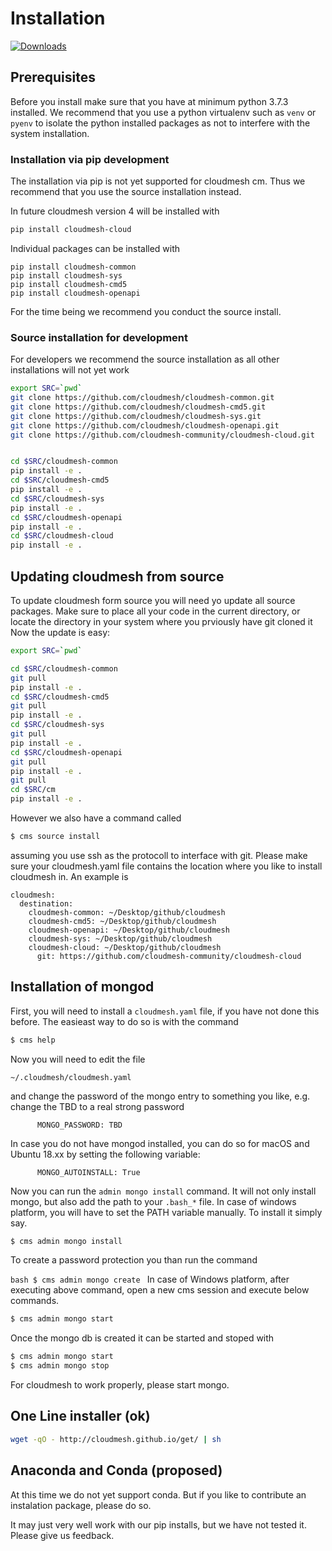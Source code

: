 # Installation

[![Downloads](https://img.shields.io/pypi/dm/cm.svg)](https://pypi.python.org/pypi/cloudmesh/cloudmesh-cloud/)

## Prerequisites

Before you install make sure that you have at minimum python 3.7.3
installed. We recommend that you use a python virtualenv such as `venv`
or `pyenv` to isolate the python installed packages as not to interfere
with the system installation.

### Installation via pip development

The installation via pip is not yet supported for cloudmesh cm. Thus
we recommend that you use the source installation instead.

In future cloudmesh version 4 will be installed with

```bash
pip install cloudmesh-cloud
```

Individual packages can be installed with

```
pip install cloudmesh-common
pip install cloudmesh-sys
pip install cloudmesh-cmd5
pip install cloudmesh-openapi
```

For the time being we recommend you conduct the source install.

### Source installation for development

For developers we recommend the source installation as all other installations
will not yet work


```bash
export SRC=`pwd`
git clone https://github.com/cloudmesh/cloudmesh-common.git
git clone https://github.com/cloudmesh/cloudmesh-cmd5.git
git clone https://github.com/cloudmesh/cloudmesh-sys.git
git clone https://github.com/cloudmesh/cloudmesh-openapi.git
git clone https://github.com/cloudmesh-community/cloudmesh-cloud.git


cd $SRC/cloudmesh-common
pip install -e .
cd $SRC/cloudmesh-cmd5
pip install -e .
cd $SRC/cloudmesh-sys
pip install -e .
cd $SRC/cloudmesh-openapi
pip install -e .
cd $SRC/cloudmesh-cloud
pip install -e .
```

## Updating cloudmesh from source

To update cloudmesh form source you will need yo update all source packages.
Make sure to place all your code in the current directory, or locate the
directory in your system where you prviously have git cloned it Now the update
is easy: 


```bash
export SRC=`pwd`

cd $SRC/cloudmesh-common
git pull
pip install -e .
cd $SRC/cloudmesh-cmd5
git pull
pip install -e .
cd $SRC/cloudmesh-sys
git pull
pip install -e .
cd $SRC/cloudmesh-openapi
git pull
pip install -e .
git pull
cd $SRC/cm
pip install -e .
```

However we also have a command called 

```bash
$ cms source install
```

assuming you use ssh as the protocoll to interface with git.
Please make sure your cloudmesh.yaml file contains the location where 
you like to install cloudmesh in. An example is

```
cloudmesh:
  destination:
    cloudmesh-common: ~/Desktop/github/cloudmesh
    cloudmesh-cmd5: ~/Desktop/github/cloudmesh
    cloudmesh-openapi: ~/Desktop/github/cloudmesh
    cloudmesh-sys: ~/Desktop/github/cloudmesh
    cloudmesh-cloud: ~/Desktop/github/cloudmesh
      git: https://github.com/cloudmesh-community/cloudmesh-cloud
```


## Installation of mongod

First, you will need to install a `cloudmesh.yaml` file, if you have
not done this before. The easieast way to do so is with the command

```bash
$ cms help
```
 
Now you will need to edit the file

`~/.cloudmesh/cloudmesh.yaml`

and change the password of the mongo entry to something you like,
 e.g. change the TBD to a real strong password

```
      MONGO_PASSWORD: TBD
```

In case you do not have mongod installed, you can do so for macOS and Ubuntu 
18.xx by setting the following variable:

```
      MONGO_AUTOINSTALL: True
```


Now you can run the `admin mongo install` command. It will not only
install mongo, but also add the path to your `.bash_*` file. In case
of windows platform, you will have to set the PATH variable
manually. To install it simply say.

```bash
$ cms admin mongo install
```

To create a password protection you than run the command

```bash $ cms admin mongo create ``` In case of Windows platform, after
executing above command, open a new cms session and execute below
commands.

```bash
$ cms admin mongo start
```

Once the mongo db is created it can be started and stoped with 

```bash
$ cms admin mongo start
$ cms admin mongo stop
```

For cloudmesh to work properly, please start mongo.

## One Line installer (ok)

```bash
wget -qO - http://cloudmesh.github.io/get/ | sh 
```

## Anaconda and Conda (proposed)

At this time we do not yet support conda. But if you like to
contribute an instalation package, please do so.
 
It may just very well work with our pip installs, but we have not
tested it.  Please give us feedback.
